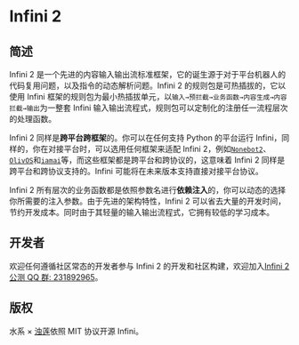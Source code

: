 # Infini 2

<!-- start index -->

## 简述

Infini 2 是一个先进的内容输入输出流标准框架，它的诞生源于对于平台机器人的代码复用问题，以及指令的动态解析问题。Infini 2 的规则包是可热插拔的，它以使用 Infini 框架的规则包为最小热插拔单元，以`输入→预拦截→业务函数→内容生成→内容拦截→输出`为一整套 Infini 输入输出流程式，规则包可以定制化的注册任一流程层次的处理函数。

Infini 2 同样是**跨平台跨框架**的。你可以在任何支持 Python 的平台运行 Infini，同样的，你在对接平台时，可以选用任何框架来适配 Infini 2，例如[`Nonebot2`](https://nonebot.dev/)、[`OlivOS`](https://doc.olivos.wiki/)和[`iamai`](https://github.com/retrofor/iamai/)等，而这些框架都是跨平台和跨协议的，这意味着 Infini 2 同样是跨平台和跨协议支持的。Infini 可能将在未来版本支持直接对接平台协议。

Infini 2 所有层次的业务函数都是依照参数名进行**依赖注入**的，你可以动态的选择你所需要的注入参数。由于先进的架构特性，Infini 2 可以省去大量的开发时间，节约开发成本。同时由于其轻量的输入输出流程式，它拥有较低的学习成本。

## 开发者

欢迎任何遵循社区常态的开发者参与 Infini 2 的开发和社区构建，欢迎加入[Infini 2 公测 QQ 群: 231892965](http://qm.qq.com/cgi-bin/qm/qr?_wv=1027&k=B90zg667S_HvfwsG3V3iVGumtLNjY3CN&authKey=H%2Bw4RqjV5sjAmUUbUkUlQsYQGcjdDd0nW%2BBnnTRCL1duIis8RJnj5qTSyN7e7jds&noverify=0&group_code=231892965)。

## 版权

水系 × [浊莲](https://github.com/noctisynth)依照 MIT 协议开源 Infini。

<!-- end index -->
